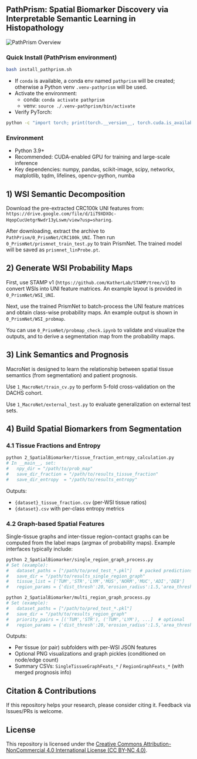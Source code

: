 ## PathPrism: Spatial Biomarker Discovery via Interpretable Semantic Learning in Histopathology


![PathPrism Overview](assets/figure1_new2.png)

### Quick Install (PathPrism environment)
```bash
bash install_pathprism.sh
```
- If `conda` is available, a conda env named `pathprism` will be created; otherwise a Python venv `.venv-pathprism` will be used.
- Activate the environment:
  - conda: `conda activate pathprism`
  - venv: `source ./.venv-pathprism/bin/activate`
- Verify PyTorch:
```bash
python -c "import torch; print(torch.__version__, torch.cuda.is_available())"
```


### Environment
- Python 3.9+
- Recommended: CUDA-enabled GPU for training and large-scale inference
- Key dependencies: numpy, pandas, scikit-image, scipy, networkx, matplotlib, tqdm, lifelines, opencv-python, numba





## 1) WSI Semantic Decomposition
Download the pre-extracted CRC100k UNI features from:
`https://drive.google.com/file/d/1iT9XDXOc-HqopCucUetgrNwdr13yLswm/view?usp=sharing`.

After downloading, extract the archive to `PathPrism/0_PrismNet/CRC100k_UNI`.
Then run `0_PrismNet/prismnet_train_test.py` to train PrismNet. The trained model will be saved as `prismnet_linProbe.pt`.



## 2) Generate WSI Probability Maps
First, use STAMP v1 (`https://github.com/KatherLab/STAMP/tree/v1`) to convert WSIs into UNI feature matrices. An example layout is provided in `0_PrismNet/WSI_UNI`.


Next, use the trained PrismNet to batch-process the UNI feature matrices and obtain class-wise probability maps. An example output is shown in `0_PrismNet/WSI_probmap`.


You can use `0_PrismNet/probmap_check.ipynb` to validate and visualize the outputs, and to derive a segmentation map from the probability maps.



## 3) Link Semantics and Prognosis
MacroNet is designed to learn the relationship between spatial tissue semantics (from segmentation) and patient prognosis.


Use `1_MacroNet/train_cv.py` to perform 5-fold cross-validation on the DACHS cohort.


Use `1_MacroNet/external_test.py` to evaluate generalization on external test sets.


## 4) Build Spatial Biomarkers from Segmentation

### 4.1 Tissue Fractions and Entropy
```bash
python 2_SpatialBiomarker/tissue_fraction_entropy_calculation.py
# In __main__, set:
#   npy_dir = "/path/to/prob_map"
#   save_dir_fraction = "/path/to/results_tissue_fraction"
#   save_dir_entropy  = "/path/to/results_entropy"
```
Outputs:
- `{dataset}_tissue_fraction.csv` (per-WSI tissue ratios)
- `{dataset}.csv` with per-class entropy metrics 

### 4.2 Graph-based Spatial Features
Single-tissue graphs and inter-tissue region-contact graphs can be computed from the label maps (argmax of probability maps). Example interfaces typically include:

```bash
python 2_SpatialBiomarker/single_region_graph_process.py
# Set (example):
#   dataset_paths = ["/path/to/pred_test_*.pkl"]   # packed predictions incl. paths and outcomes
#   save_dir = "/path/to/results_single_region_graph"
#   tissue_list = ['TUM','STR','LYM','MUS','NORM','MUC','ADI','DEB']
#   region_params = {'dist_thresh':20,'erosion_radius':1.5,'area_thresh':2000,'block_size':30}

python 2_SpatialBiomarker/multi_region_graph_process.py
# Set (example):
#   dataset_paths = ["/path/to/pred_test_*.pkl"]
#   save_dir = "/path/to/results_region_graph"
#   priority_pairs = [('TUM','STR'), ('TUM','LYM'), ...]  # optional
#   region_params = {'dist_thresh':20,'erosion_radius':1.5,'area_thresh':2000,'block_size':30}
```

Outputs:
- Per tissue (or pair) subfolders with per-WSI JSON features
- Optional PNG visualizations and graph pickles (conditioned on node/edge count)
- Summary CSVs: `SingleTissueGraphFeats_*` / `RegionGraphFeats_*` (with merged prognosis info)




## Citation & Contributions
If this repository helps your research, please consider citing it. Feedback via Issues/PRs is welcome.

## License
This repository is licensed under the [Creative Commons Attribution-NonCommercial 4.0 International License (CC BY-NC 4.0)](https://creativecommons.org/licenses/by-nc/4.0/).

